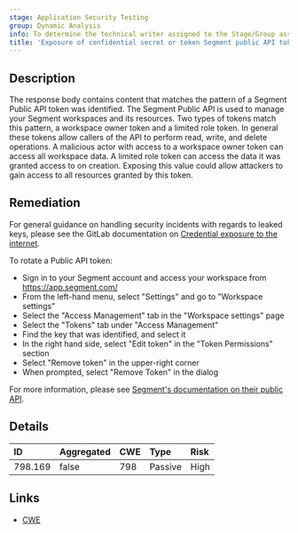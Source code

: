 ```yaml
---
stage: Application Security Testing
group: Dynamic Analysis
info: To determine the technical writer assigned to the Stage/Group associated with this page, see https://handbook.gitlab.com/handbook/product/ux/technical-writing/#assignments
title: 'Exposure of confidential secret or token Segment public API token'
---
```


## Description

The response body contains content that matches the pattern of a Segment Public API token was identified. The Segment Public API is used to manage your Segment workspaces and its resources. Two types of tokens match this pattern, a workspace owner token and a limited role token. In general these tokens allow callers of the API to perform read, write, and delete operations. A malicious actor with access to a workspace owner token can access all workspace data. A limited role token can access the data it was granted access to on creation.
Exposing this value could allow attackers to gain access to all resources granted by this token.

## Remediation

For general guidance on handling security incidents with regards to leaked keys, please see the GitLab documentation on [Credential exposure to the internet](../../../../../security/responding_to_security_incidents.md#credential-exposure-to-public-internet).

To rotate a Public API token:

- Sign in to your Segment account and access your workspace from <https://app.segment.com/>
- From the left-hand menu, select "Settings" and go to "Workspace settings"
- Select the "Access Management" tab in the "Workspace settings" page
- Select the "Tokens" tab under "Access Management"
- Find the key that was identified, and select it
- In the right hand side, select "Edit token" in the "Token Permissions" section
- Select "Remove token" in the upper-right corner
- When prompted, select "Remove Token" in the dialog

For more information, please see [Segment's documentation on their public API](https://segment.com/docs/api/public-api/).

## Details

| ID | Aggregated | CWE | Type | Risk |
|:---|:-----------|:----|:-----|:-----|
| 798.169 | false | 798 | Passive | High |

## Links

- [CWE](https://cwe.mitre.org/data/definitions/798.html)
